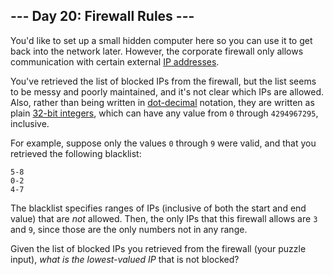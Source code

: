 ﻿
## --- Day 20: Firewall Rules ---

You'd like to set up a small hidden computer here so you can use it to  get back into the network  later. However, the corporate firewall only allows communication with certain external  [IP addresses](https://en.wikipedia.org/wiki/IPv4#Addressing).

You've retrieved the list of blocked IPs from the firewall, but the list seems to be messy and poorly maintained, and it's not clear which IPs are allowed. Also, rather than being written in  [dot-decimal](https://en.wikipedia.org/wiki/Dot-decimal_notation)  notation, they are written as plain  [32-bit integers](https://en.wikipedia.org/wiki/32-bit), which can have any value from  `0`  through  `4294967295`, inclusive.

For example, suppose only the values  `0`  through  `9`  were valid, and that you retrieved the following blacklist:

```
5-8
0-2
4-7

```

The blacklist specifies ranges of IPs (inclusive of both the start and end value) that are  _not_  allowed. Then, the only IPs that this firewall allows are  `3`  and  `9`, since those are the only numbers not in any range.

Given the list of blocked IPs you retrieved from the firewall (your puzzle input),  _what is the lowest-valued IP_  that is not blocked?